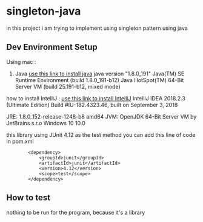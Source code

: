 # singleton-java
in this project i am trying to implement using singleton pattern using java


## Dev Environment Setup
Using mac :
1. Java
[use this link to install java](https://www.java.com/en/download/help/download_options.xml)
java version "1.8.0_191"
Java(TM) SE Runtime Environment (build 1.8.0_191-b12)
Java HotSpot(TM) 64-Bit Server VM (build 25.191-b12, mixed mode)

how to install IntelliJ :
[use this link to install IntelliJ](https://www.jetbrains.com/help/idea/install-and-set-up-product.html)
IntelliJ IDEA 2018.2.3 (Ultimate Edition)
Build #IU-182.4323.46, built on September 3, 2018

JRE: 1.8.0_152-release-1248-b8 amd64
JVM: OpenJDK 64-Bit Server VM by JetBrains s.r.o
Windows 10 10.0

this library using JUnit 4.12 as the test method
you can add this line of code in pom.xml
```
        <dependency>
            <groupId>junit</groupId>
            <artifactId>junit</artifactId>
            <version>4.12</version>
            <scope>test</scope>
        </dependency>
```

## How to test



nothing to be run for the program, because it's a library
